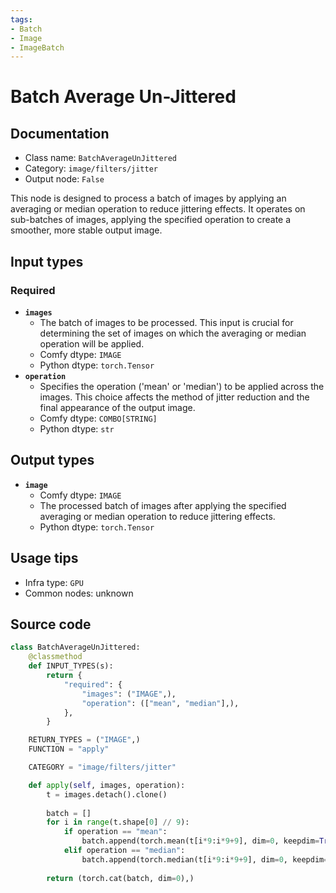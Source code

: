 ```yaml
---
tags:
- Batch
- Image
- ImageBatch
---
```


# Batch Average Un-Jittered
## Documentation
- Class name: `BatchAverageUnJittered`
- Category: `image/filters/jitter`
- Output node: `False`

This node is designed to process a batch of images by applying an averaging or median operation to reduce jittering effects. It operates on sub-batches of images, applying the specified operation to create a smoother, more stable output image.
## Input types
### Required
- **`images`**
    - The batch of images to be processed. This input is crucial for determining the set of images on which the averaging or median operation will be applied.
    - Comfy dtype: `IMAGE`
    - Python dtype: `torch.Tensor`
- **`operation`**
    - Specifies the operation ('mean' or 'median') to be applied across the images. This choice affects the method of jitter reduction and the final appearance of the output image.
    - Comfy dtype: `COMBO[STRING]`
    - Python dtype: `str`
## Output types
- **`image`**
    - Comfy dtype: `IMAGE`
    - The processed batch of images after applying the specified averaging or median operation to reduce jittering effects.
    - Python dtype: `torch.Tensor`
## Usage tips
- Infra type: `GPU`
- Common nodes: unknown


## Source code
```python
class BatchAverageUnJittered:
    @classmethod
    def INPUT_TYPES(s):
        return {
            "required": {
                "images": ("IMAGE",),
                "operation": (["mean", "median"],),
            },
        }

    RETURN_TYPES = ("IMAGE",)
    FUNCTION = "apply"

    CATEGORY = "image/filters/jitter"

    def apply(self, images, operation):
        t = images.detach().clone()
        
        batch = []
        for i in range(t.shape[0] // 9):
            if operation == "mean":
                batch.append(torch.mean(t[i*9:i*9+9], dim=0, keepdim=True))
            elif operation == "median":
                batch.append(torch.median(t[i*9:i*9+9], dim=0, keepdim=True)[0])
        
        return (torch.cat(batch, dim=0),)

```
